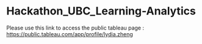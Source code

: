 # Hackathon_UBC_Learning-Analytics
Please use this link to access the public tableau page : https://public.tableau.com/app/profile/lydia.zheng
